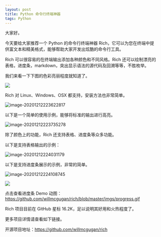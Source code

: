 ```yaml
---
layout: post
title: Python 命令行终端神器
tags: Python
---
```


大家好。

今天要给大家推荐一个 Python 的命令行终端神器 Rich，它可以为您在终端中提供富文本和精美格式，能够帮助大家开发出炫酷的命令行工具。

Rich 可以很容易的在终端输出添加各种颜色和不同风格。Rich 还可以绘制漂亮的表格，进度条，markdown，突出显示语法的源代码及回溯等等，不胜枚举。

我们来看一下下图的色彩亮丽程度就知道了。

![](https://raw.githubusercontent.com/ZhuPeng/pic/master/images/compress_features.rich.png)

Rich 对 Linux、Windows、OSX 都支持，安装方法也非常简单。

![image-20201212223622817](https://raw.githubusercontent.com/ZhuPeng/pic/master/images/compress_image-20201212223622817.png)

以下是一个简单的使用示例，能够将标准的输出进行高亮。

![image-20201212223735278](https://raw.githubusercontent.com/ZhuPeng/pic/master/images/compress_image-20201212223735278.png)

除了颜色上的功能，Rich 还支持表格、进度条等众多功能。

以下是支持表格输出的示例：

![image-20201212224031179](https://raw.githubusercontent.com/ZhuPeng/pic/master/images/compress_image-20201212224031179.png)

以下是支持进度条展示的示例，非常的简单。

![image-20201212224108745](https://raw.githubusercontent.com/ZhuPeng/pic/master/images/compress_image-20201212224108745.png)

![](https://raw.githubusercontent.com/willmcgugan/rich/master/imgs/progress.gif)

点击查看进度条 Demo 动图： https://github.com/willmcgugan/rich/blob/master/imgs/progress.gif  

Rich 项目目前在 GitHub 星标 16.2K，足以说明其好用和火热程度了。

更多项目详情请查看如下链接。

开源项目地址：https://github.com/willmcgugan/rich
